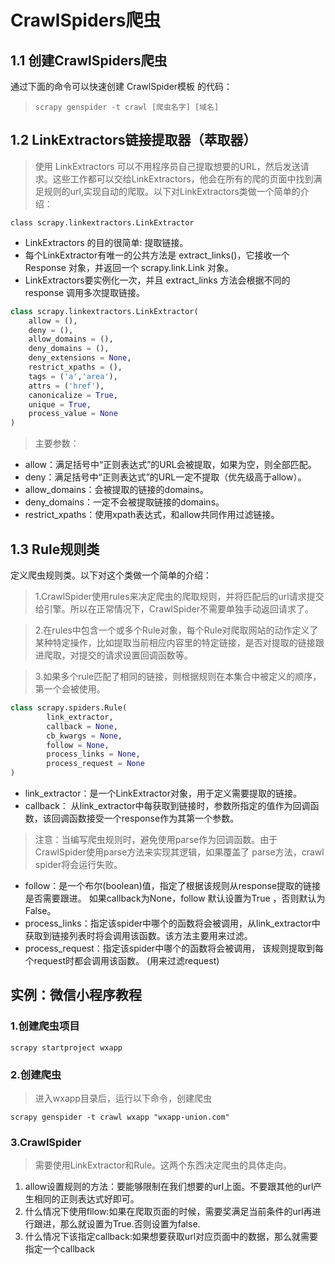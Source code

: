 # CrawlSpiders爬虫
## 1.1 创建CrawlSpiders爬虫
通过下面的命令可以快速创建 CrawlSpider模板 的代码：
> `scrapy genspider -t crawl [爬虫名字] [域名]`

## 1.2 LinkExtractors链接提取器（萃取器）
> 使用 LinkExtractors 可以不用程序员自己提取想要的URL，然后发送请求。这些工作都可以交给LinkExtractors，他会在所有的爬的页面中找到满足规则的url,实现自动的爬取。以下对LinkExtractors类做一个简单的介绍：

`class scrapy.linkextractors.LinkExtractor`
- LinkExtractors 的目的很简单: 提取链接｡
- 每个LinkExtractor有唯一的公共方法是 extract_links()，它接收一个 Response 对象，并返回一个 scrapy.link.Link 对象。
- LinkExtractors要实例化一次，并且 extract_links 方法会根据不同的 response 调用多次提取链接｡
```python
class scrapy.linkextractors.LinkExtractor(
    allow = (),
    deny = (),
    allow_domains = (),
    deny_domains = (),
    deny_extensions = None,
    restrict_xpaths = (),
    tags = ('a','area'),
    attrs = ('href'),
    canonicalize = True,
    unique = True,
    process_value = None
)
```
> 主要参数：

- allow：满足括号中“正则表达式”的URL会被提取，如果为空，则全部匹配。
- deny：满足括号中“正则表达式”的URL一定不提取（优先级高于allow）。
- allow_domains：会被提取的链接的domains。
- deny_domains：一定不会被提取链接的domains。
- restrict_xpaths：使用xpath表达式，和allow共同作用过滤链接。
## 1.3 Rule规则类
定义爬虫规则类。以下对这个类做一个简单的介绍：
> 1.CrawlSpider使用rules来决定爬虫的爬取规则，并将匹配后的url请求提交给引擎。所以在正常情况下，CrawlSpider不需要单独手动返回请求了。

>2.在rules中包含一个或多个Rule对象，每个Rule对爬取网站的动作定义了某种特定操作，比如提取当前相应内容里的特定链接，是否对提取的链接跟进爬取，对提交的请求设置回调函数等。

>3.如果多个rule匹配了相同的链接，则根据规则在本集合中被定义的顺序，第一个会被使用。

```python
class scrapy.spiders.Rule(
        link_extractor,
        callback = None,
        cb_kwargs = None,
        follow = None,
        process_links = None,
        process_request = None
)
```
- link_extractor：是一个LinkExtractor对象，用于定义需要提取的链接。
- callback： 从link_extractor中每获取到链接时，参数所指定的值作为回调函数，该回调函数接受一个response作为其第一个参数。
> 注意：当编写爬虫规则时，避免使用parse作为回调函数。由于CrawlSpider使用parse方法来实现其逻辑，如果覆盖了 parse方法，crawl spider将会运行失败。

- follow：是一个布尔(boolean)值，指定了根据该规则从response提取的链接是否需要跟进。 如果callback为None，follow 默认设置为True ，否则默认为False。
- process_links：指定该spider中哪个的函数将会被调用，从link_extractor中获取到链接列表时将会调用该函数。该方法主要用来过滤。
- process_request：指定该spider中哪个的函数将会被调用， 该规则提取到每个request时都会调用该函数。 (用来过滤request)
## 实例：微信小程序教程
### 1.创建爬虫项目
`scrapy startproject wxapp`
### 2.创建爬虫
>进入wxapp目录后，运行以下命令，创建爬虫

`scrapy genspider -t crawl wxapp "wxapp-union.com" `
### 3.CrawlSpider
>需要使用LinkExtractor和Rule。这两个东西决定爬虫的具体走向。
1. allow设置规则的方法：要能够限制在我们想要的url上面。不要跟其他的url产生相同的正则表达式好即可。
2. 什么情况下使用fllow:如果在爬取页面的时候，需要奖满足当前条件的url再进行跟进，那么就设置为True.否则设置为false.
3. 什么情况下该指定callback:如果想要获取url对应页面中的数据，那么就需要指定一个callback



